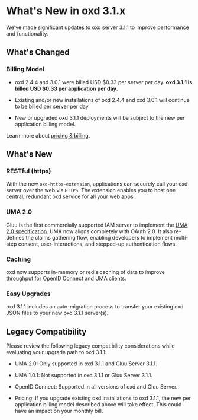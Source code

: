 # What's New in oxd 3.1.x
We've made significant updates to oxd server 3.1.1 to improve performance and functionality. 

## What's Changed

### Billing Model
* oxd 2.4.4 and 3.0.1 were billed USD $0.33 per server per day. **oxd 3.1.1 is billed USD $0.33 per application per day**.

* Existing and/or new installations of oxd 2.4.4 and oxd 3.0.1 will continue to be billed per server per day.

* New or upgraded oxd 3.1.1 deployments will be subject to the new per application billing model.

Learn more about [pricing & billing](./index.md#pricing--billing). 

## What's New

### RESTful (https)
With the new `oxd-https-extension`, applications can securely call your oxd server over the web via `HTTPS`. The extension enables you to host one central, redundant oxd service for all your web apps.

### UMA 2.0
Gluu is the first commercially supported IAM server to implement the [UMA 2.0 specification](https://docs.kantarainitiative.org/uma/wg/oauth-uma-grant-2.0-05.html). UMA now aligns completely with OAuth 2.0. It also re-defines the claims gathering flow, enabling developers to implement multi-step consent, user-interactions, and stepped-up authentication flows. 

### Caching
oxd now supports in-memory or redis caching of data to improve throughput for OpenID Connect and UMA clients.

### Easy Upgrades
oxd 3.1.1 includes an auto-migration process to transfer your existing oxd JSON files to your new oxd 3.1.1 server(s).

## Legacy Compatibility

Please review the following legacy compatibility considerations while evaluating your upgrade path to oxd 3.1.1:

- UMA 2.0: Only supported in oxd 3.1.1 and Gluu Server 3.1.1.    

- UMA 1.0.1: Not supported in oxd 3.1.1 or Gluu Server 3.1.1.    

- OpenID Connect: Supported in all versions of oxd and Gluu Server.   

- Pricing: If you upgrade existing oxd installations to oxd 3.1.1, the new per application billing model described above will take effect. This could have an impact on your monthly bill.      
